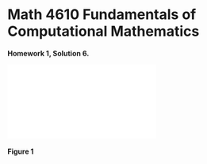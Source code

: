 # Math 4610 Fundamentals of Computational Mathematics
**Homework 1, Solution 6.**
  
![Integration Problems](Integrate.pdf)
  
**Figure 1**
